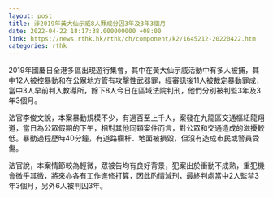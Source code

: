 ```yaml
---
layout: post
title: 涉2019年黃大仙示威8人罪成分囚3年及3年3個月
date: 2022-04-22 18:17:38.000000000 +08:00
link: https://news.rthk.hk/rthk/ch/component/k2/1645212-20220422.htm
categories: rthk
---
```


2019年國慶日全港多區出現遊行集會，其中在黃大仙示威活動中有多人被捕，其中12人被控暴動和在公眾地方管有攻擊性武器罪，經審訊後11人被裁定暴動罪成，當中3人早前判入教導所，餘下8人今日在區域法院判刑，他們分別被判監3年及3年3個月。

法官李俊文說，本案暴動規模不少，有過百至上千人，案發在九龍區交通樞紐龍翔道，當日為公眾假期的下午，相對其他同類案件而言，對公眾和交通造成的滋擾較低。暴動過程歷時40分鐘，有道路欄杆、地面被損毀，但沒有造成市民或警員受傷。

法官說，本案情節較為輕微，眾被告均有良好背景，犯案出於衝動不成熟，重犯機會微乎其微，將來亦各有工作進修打算，因此酌情減刑，最終判處當中2人監禁3年3個月，另外6人被判囚3年。
